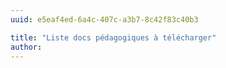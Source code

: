 ```yaml
---
uuid: e5eaf4ed-6a4c-407c-a3b7-8c42f83c40b3

title: "Liste docs pédagogiques à télécharger"
author:
---
```

